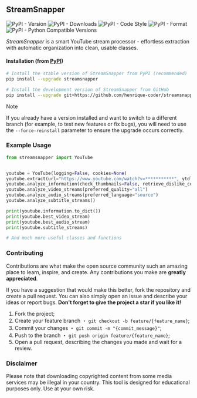 ## StreamSnapper

![PyPI - Version](https://img.shields.io/pypi/v/streamsnapper?style=flat&logo=pypi&logoColor=blue&color=blue&link=https://pypi.org/project/streamsnapper)
![PyPI - Downloads](https://img.shields.io/pypi/dm/streamsnapper?style=flat&logo=pypi&logoColor=blue&color=blue&link=https://pypi.org/project/streamsnapper)
![PyPI - Code Style](https://img.shields.io/badge/code%20style-ruff-blue?style=flat&logo=ruff&logoColor=blue&color=blue&link=https://github.com/astral-sh/ruff)
![PyPI - Format](https://img.shields.io/pypi/format/streamsnapper?style=flat&logo=pypi&logoColor=blue&color=blue&link=https://pypi.org/project/streamsnapper)
![PyPI - Python Compatible Versions](https://img.shields.io/pypi/pyversions/streamsnapper?style=flat&logo=python&logoColor=blue&color=blue&link=https://pypi.org/project/streamsnapper)

_StreamSnapper_ is a smart YouTube stream processor - effortless extraction with automatic organization into clean, usable classes.

#### Installation (from [PyPI](https://pypi.org/project/streamsnapper))

```bash
# Install the stable version of StreamSnapper from PyPI (recommended)
pip install --upgrade streamsnapper

# Install the development version of StreamSnapper from GitHub
pip install --upgrade git+https://github.com/henrique-coder/streamsnapper.git@main
```

> [!Note]
> If you already have a version installed and want to switch to a different branch (for example, to test new features or fix bugs), you will need to use the `--force-reinstall` parameter to ensure the upgrade occurs correctly.

### Example Usage

```python
from streamsnapper import YouTube


youtube = YouTube(logging=False, cookies=None)
youtube.extract(url="https://www.youtube.com/watch?v=***********", ytdlp_data=None)
youtube.analyze_information(check_thumbnails=False, retrieve_dislike_count=False)
youtube.analyze_video_streams(preferred_quality="all")
youtube.analyze_audio_streams(preferred_language="source")
youtube.analyze_subtitle_streams()

print(youtube.information.to_dict())
print(youtube.best_video_stream)
print(youtube.best_audio_stream)
print(youtube.subtitle_streams)

# And much more useful classes and functions

```

### Contributing

Contributions are what make the open source community such an amazing place to learn, inspire, and create. Any contributions you make are **greatly appreciated**.

If you have a suggestion that would make this better, fork the repository and create a pull request. You can also simply open an issue and describe your ideas or report bugs. **Don't forget to give the project a star if you like it!**

1. Fork the project;
2. Create your feature branch ・ `git checkout -b feature/{feature_name}`;
3. Commit your changes ・ `git commit -m "{commit_message}"`;
4. Push to the branch ・ `git push origin feature/{feature_name}`;
5. Open a pull request, describing the changes you made and wait for a review.

### Disclaimer

Please note that downloading copyrighted content from some media services may be illegal in your country. This tool is designed for educational purposes only. Use at your own risk.
